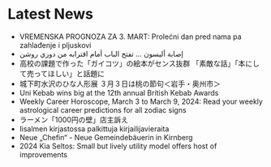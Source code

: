 # Latest News
-  VREMENSKA PROGNOZA ZA 3. MART: Prolećni dan pred nama pa zahlađenje i pljuskovi
-  إصابة أليسون … تفتح الباب أمام اقترابه من دوري روشن
-  高校の課題で作った「ガイコツ」の絵本がセンス抜群 「素敵な話」「本にして売ってほしい」と話題に
-  城下町水沢のひな人形展 ３月３日は桃の節句＜岩手・奥州市＞
-  Uni Kebab wins big at the 12th annual British Kebab Awards
-  Weekly Career Horoscope, March 3 to March 9, 2024: Read your weekly astrological career predictions for all zodiac signs
-  ラーメン「1000円の壁」店主訴え
-  Iisalmen kirjastossa palkittuja kirjailijavieraita
-  Neue „Chefin“ - Neue Gemeindebäuerin in Kirnberg
-  2024 Kia Seltos: Small but lively utility model offers host of improvements

